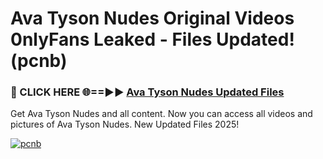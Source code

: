# Ava Tyson Nudes Original Videos 0nlyFans Leaked - Files Updated! (pcnb)

<h3>🔴 CLICK HERE 🌐==►► <a href="https://tinyurl.com/52m3yx9h" rel="nofollow">Ava Tyson Nudes Updated Files</a></h3>

Get Ava Tyson Nudes and all content. Now you can access all videos and pictures of Ava Tyson Nudes. New Updated Files 2025!

[![pcnb](https://i.imgur.com/TnHtlc8.gif)](https://tinyurl.com/52m3yx9h)
